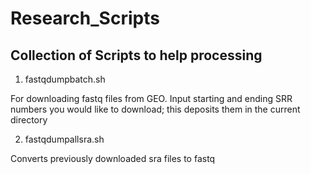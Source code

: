 # Research_Scripts
## Collection of Scripts to help processing
1. fastqdumpbatch.sh

For downloading fastq files from GEO. Input starting and ending SRR numbers you would like to download; this deposits them in the current directory

2. fastqdumpallsra.sh

Converts previously downloaded sra files to fastq
